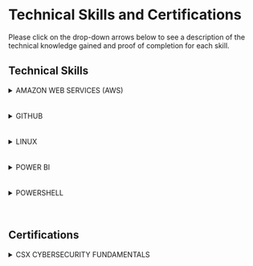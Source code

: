 # Technical Skills and Certifications

Please click on the drop-down arrows below to see a description of the technical knowledge gained and proof of completion for each skill.

## Technical Skills

<details><summary>AMAZON WEB SERVICES (AWS)</summary>
<p>
  
#### Description:
The 8 AWS Courses include an overview of fundamental Amazon Web Services products and capabilities including:
* Definition and benefits of cloud computing
* AWS Core Services (EC2 Cloud, S3 Data Storage, etc.)
* AWS Security (Shared responsibility model, roles, permissions, security certifications)
* AWS Architecting (Pillars: Operational excellence, security, reliability, performance efficiency, cost optimization)
* AWS Pricing and Support (only pay for what you use)
* AWS Product Demonstrations

### Course Completion 
AWS Cloud Practitioner Essentials Course Completion Certificate:
![AWS Course Completion]( AWSCourseCompletion.jpg)



</p>
</details>

<br>
<br>

<details><summary>GITHUB</summary>
<p>

#### Description:
The 8 GitHub labs include an overview of fundamental GitHub skills including:
* GitHub page navigation
* Adding files
* Formatting content using Markdown
* Creating and merging Pull Requests
* Publishing repositories using GitHub Pages
* Contributing to repositories in the GitHub community
* Uploading existing projects to GitHub

#### Course Completion:
![GitHubProgress](GitHubProgress1.png)

![GitHubProgress2](GitHubProgress2.png)

</p>
</details>

<br>
<br>
  
<details><summary>LINUX</summary>
<p>

#### Description:
The 5 Linux learning modules offer information regarding Linux development, structure, and basic commands including:
* Kernel definition
* Description of Linux development (free, open source OS launched in 1991)
* Explanation of Linux environment (everything acts as a file)
* Linux distributions (Red Hat, Ubuntu, etc.)
* User roles and security (regular, root, service)
* File naming conventions (case sensitive)
* Basic commands (pwd, cd, ls, cat, history, etc.)
* User permissions (read, write, execute)
* Input and Output redirection
* Piping (used to run commands consecutively)
* Searching and filtering files (grep command, sort command)
* Regular expressions (sepcial characters used to search data and create lists)
* Linux environment variables (values that can control or inform system behavior, including: PATH, $LANG, etc.)
* Communicating within networks (Ping, FTP, SSH)
* Managing processes (foreground vs. background processes, ps utility, kill, nice)
* The VI editor (command and insert mode)
* Shell scripting (complex scripts that process input and create output)
* Virtual terminals (allow multiple users to work on the same computer)
* Administration (adding users, managing groups, and access controls)
* Comparison with Unix
* Common interview questions regarding shell scripting, Linux, and Unix


</p>
</details>

<br>
<br>

<details><summary>POWER BI</summary>
<p>

#### Description:
The 9 Power BI learning modules and corresponding labs include an overview of fundamental data analysis and visualization skills using Power BI. These skills include:
* Manipulating data in the Power BI desktop, indcluding spreadsheets and parameters
* Modeling data thorugh creating columns and tables
* Analyzing and visualizing data thorugh graphs, slicers, and conditional formatting
* Creating and editing dashboards in Power BI Service
* Appropriately formatting Excel to use compatibly with Power BI
* Managing and updating both data content and security
* Creating live connections to servers (through SQL Azure, SQL Database, etc.)
* Developer API
* Power BI mobile phone/tablet compatibility and features


#### Course Completion:
![PowerBI Course Completion](PBICourseCompletion.jpg)


#### Course Performance:
![PowerBI Course Progress](PBICourseProgress.jpg)
![PowerBI Intro](PBIIntroGrades.jpg)
![PowerBI Module 1 and 2](PBIModule1-2Grades.jpg)
![PowerBI Module 3](PBIModule3Grades.jpg)
![PowerBI Module 4 and 5](PBIModule4-5Grades.jpg)
![PowerBI Module 6 and 7](PBIModule6-7Grades.jpg)
![PowerBI Module 8 and 9](PBIModule8-9Grades.jpg)

</p>
</details>

<br>
<br>

<details><summary>POWERSHELL</summary>
<p>

#### Description:
The PowerShell Beginner course learning path included 2 modules: Getting Started with Microsoft PowerShell and
Getting Started with PowerShell Desired State Configuration (DSC). The modules provided an overview of PowerShell logic and syntax, They also provided viewers methods to continue learning on their own. These modules covered the following core PowerShell concepts:

Getting Started with Microsoft PowerShell
* PowerShell purpose and launching
* PowerShell commandlets
* Effective use of the help system
* Using the pipeline to create more powerful code through combining commands
* Using objects
* Using PowerShell remotely
* Automation
* Basic scripting

Getting Started with PowerShell Desired State Configuration (DSC)
* DSC architecture (push/pull)
* Idempotent scripting
* Webserver configuration
* Configuring pull servers for deployment (SMB and HTTPS)
* Configuring pus servers for deployment
* Using built-in resources and add-ins
* Parameterized configurations
* Creating and encrypting credentials
* Common code practices
* DSC and Linux

#### Course Completion:
![PowerShell Badge](PowerShellBadge.jpg)

</p>
</details>

<br>
<br>

## Certifications

<details><summary>CSX CYBERSECURITY FUNDAMENTALS</summary>
<p>

#### Description:
The CSX Cybersecurity Fundamentals certification offers an overview of important cybersecurity concepts including:
* Risk framework
* Common attacks
* Cybersecurity controls
* Security architecture
* Defense in depth
* Encryption
* Risk assessments and vulnerability management
* Security of operating systems, applications, and data
* Incident response
* Disaster recovery and business continuity planning

#### Completion Schedule:
* Week 1 (1/6/19-1/12/19): Review sections 1 and 2
* Week 2 (1/13/19-1/19/19): Review sections 3 and 4
* Week 3 (1/20/19-1/26/19): Review sections 5 and 6
* Week 4 (1/27/19-2/1/19): Review Vocabulary

Potential exam date: 2/2/19

</p>
</details>
